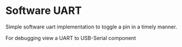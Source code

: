 # Software UART

Simple software uart implementation to toggle a pin in a timely manner.

For debugging view a UART to USB-Serial component
